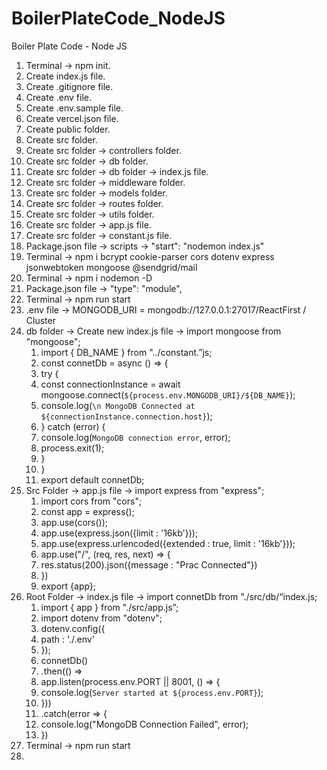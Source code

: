 # BoilerPlateCode_NodeJS

Boiler Plate Code - Node JS

1. Terminal -> npm init.
2. Create index.js file.
3. Create .gitignore file.
4. Create .env file.
5. Create .env.sample file.
6. Create vercel.json file.
7. Create public folder.
8. Create src folder.
9. Create src folder -> controllers folder.
10. Create src folder -> db folder.
11. Create src folder -> db folder -> index.js file.
12. Create src folder -> middleware folder.
13. Create src folder -> models folder.
14. Create src folder -> routes folder.
15. Create src folder -> utils folder.
16. Create src folder -> app.js file.
17. Create src folder -> constant.js file.
18. Package.json file -> scripts -> "start": "nodemon index.js"
19. Terminal -> npm i bcrypt cookie-parser cors dotenv express jsonwebtoken mongoose @sendgrid/mail
20. Terminal -> npm i nodemon -D
21. Package.json file -> "type": "module",
22. Terminal -> npm run start
23. .env file -> MONGODB_URI = mongodb://127.0.0.1:27017/ReactFirst / Cluster
24. db folder -> Create new index.js file -> import mongoose from "mongoose";
    1. import { DB_NAME } from "../constant.”js;
    2. const connetDb = async () => {
    3. try {
    4. const connectionInstance = await mongoose.connect(`${process.env.MONGODB_URI}/${DB_NAME}`);
    5. console.log(`\n MongoDB Connected at ${connectionInstance.connection.host}`);
    6. } catch (error) {
    7. console.log(`MongoDB connection error`, error);
    8. process.exit(1);
    9. }
    10. }
    11. export default connetDb;
25. Src Folder -> app.js file -> import express from "express";
    1. import cors from "cors";
    2. const app = express();
    3. app.use(cors());
    4. app.use(express.json({limit : '16kb'}));
    5. app.use(express.urlencoded({extended : true, limit : '16kb'}));
    6. app.use("/", (req, res, next) => {
    7. res.status(200).json({message : "Prac Connected"})
    8. })
    9. export {app};
26. Root Folder -> index.js file -> import connetDb from "./src/db/“index.js;
    1. import { app } from "./src/app.js”;
    2. import dotenv from "dotenv";
    3. dotenv.config({
    4. path : './.env'
    5. });
    6. connetDb()
    7. .then(() => 
    8. app.listen(process.env.PORT || 8001, () => {
    9. console.log(`Server started at ${process.env.PORT}`);
    10. }))
    11. .catch(error => {
    12. console.log("MongoDB Connection Failed", error);
    13. })
27. Terminal -> npm run start
28. 
